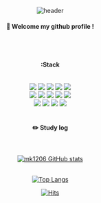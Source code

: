 <div align="center">

![header](https://capsule-render.vercel.app/api?type=cylinder&color=000000&height=150&section=header&text=mk1206&fontColor=ffffff&fontSize=70&animation=fadeIn&fontAlignY=55)

####  👋 Welcome my github profile !

 <br/>
 <br/>

####  :Stack

 <br/>

<img src="https://img.shields.io/badge/JavaScript-F7DF1E?style=for-the-badge&logo=JavaScript&logoColor=white">
<img src="https://img.shields.io/badge/HTML5-E34F26?style=for-the-badge&logo=HTML5&logoColor=white">
<img src="https://img.shields.io/badge/CSS3-1572B6?style=for-the-badge&logo=CSS3&logoColor=white">
<img src="https://img.shields.io/badge/MySQL-4479A1?style=for-the-badge&logo=MySQL&logoColor=white">
<img src="https://img.shields.io/badge/PHP-4479A1?style=for-the-badge&logo=PHP&logoColor=#777BB4"> <br>
<img src="https://img.shields.io/badge/Java-3776AB?style=for-the-badge&logo=Java&logoColor=white">
<img src="https://img.shields.io/badge/C-3776AB?style=for-the-badge&logo=C&logoColor=white">
<img src="https://img.shields.io/badge/C++-3776AB?style=for-the-badge&logo=C++&logoColor=white">
<img src="https://img.shields.io/badge/Python-3776AB?style=for-the-badge&logo=Python&logoColor=white">
<img src="https://img.shields.io/badge/vue.js-3776AB?style=for-the-badge&logo=vuedotjs&logoColor=#4FC08D"> <br>
<img src="https://img.shields.io/badge/Laravel-3776AB?style=for-the-badge&logo=Laravel&logoColor=#FF2D20">
<img src="https://img.shields.io/badge/github-181717?style=for-the-badge&logo=github&logoColor=white">
<img src="https://img.shields.io/badge/VSCode-007ACC?style=for-the-badge&logo=VisualStudioCode&logoColor=white">
<img src="https://img.shields.io/badge/mariadb-007ACC?style=for-the-badge&logo=mariadb&logoColor=#003545">

   <br/>
   <br/>

#### ✏️ Study log

  <br/>

[![mk1206 GitHub stats](https://github-readme-stats.vercel.app/api?username=mk1206&include_all_commits=true&theme=nord&hide_border=true&count_private=true)](https://github.com/catgoesmeowo/github-readme-stats)
<br/>
   <br/>

[![Top Langs](https://github-readme-stats.vercel.app/api/top-langs/?username=mk1206&langs_count=8)](https://github.com/catgoesmeowo/github-readme-stats)

[![Hits](https://hits.seeyoufarm.com/api/count/incr/badge.svg?url=https%3A%2F%2Fgithub.com%2Fmk1206&count_bg=%2379C83D&title_bg=%23555555&icon=&icon_color=%23E7E7E7&title=hits&edge_flat=false)](https://hits.seeyoufarm.com)

</div>
